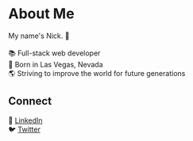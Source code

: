 # About Me
My name's Nick. 👋<br><br>
📚 Full-stack web developer<br>
🎰 Born in Las Vegas, Nevada<br>
🌎 Striving to improve the world for future generations<br>

## Connect
🏢 [LinkedIn](https://www.linkedin.com/in/nicholas-oliveira-066948219/)<br>
🐦 [Twitter](https://twitter.com/njo_lv)

